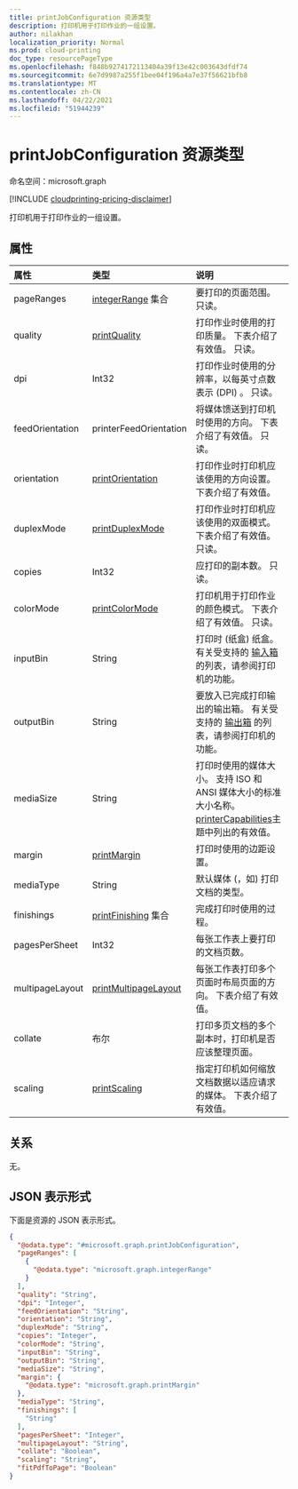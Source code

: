 ```yaml
---
title: printJobConfiguration 资源类型
description: 打印机用于打印作业的一组设置。
author: nilakhan
localization_priority: Normal
ms.prod: cloud-printing
doc_type: resourcePageType
ms.openlocfilehash: f848b9274172113404a39f13e42c003643dfdf74
ms.sourcegitcommit: 6e7d9987a255f1bee04f196a4a7e37f56621bfb8
ms.translationtype: MT
ms.contentlocale: zh-CN
ms.lasthandoff: 04/22/2021
ms.locfileid: "51944239"
---
```

# <a name="printjobconfiguration-resource-type"></a>printJobConfiguration 资源类型

命名空间：microsoft.graph

[!INCLUDE [cloudprinting-pricing-disclaimer](../../includes/cloudprinting-pricing-disclaimer.md)]

打印机用于打印作业的一组设置。

## <a name="properties"></a>属性
|属性|类型|说明|
|:---|:---|:---|
|pageRanges|[integerRange](integerrange.md) 集合|要打印的页面范围。 只读。|
|quality|[printQuality](enums.md#printquality-values)|打印作业时使用的打印质量。 下表介绍了有效值。 只读。|
|dpi|Int32|打印作业时使用的分辨率，以每英寸点数表示 (DPI) 。 只读。|
|feedOrientation|printerFeedOrientation|将媒体馈送到打印机时使用的方向。 下表介绍了有效值。 只读。|
|orientation|[printOrientation](enums.md#printorientation-values)|打印作业时打印机应该使用的方向设置。 下表介绍了有效值。|
|duplexMode|[printDuplexMode](enums.md#printduplexmode-values)|打印作业时打印机应该使用的双面模式。 下表介绍了有效值。 只读。|
|copies|Int32|应打印的副本数。 只读。|
|colorMode|[printColorMode](enums.md#printcolormode-values)|打印机用于打印作业的颜色模式。 下表介绍了有效值。 只读。|
|inputBin|String|打印时 (纸盒) 纸盒。 有关受支持的 [输入箱](printercapabilities.md) 的列表，请参阅打印机的功能。|
|outputBin|String|要放入已完成打印输出的输出箱。 有关受支持的 [输出箱](printercapabilities.md) 的列表，请参阅打印机的功能。|
|mediaSize|String|打印时使用的媒体大小。 支持 ISO 和 ANSI 媒体大小的标准大小名称。 [printerCapabilities](printercapabilities.md#mediasizes-values)主题中列出的有效值。|
|margin|[printMargin](printmargin.md)|打印时使用的边距设置。|
|mediaType|String|默认媒体 (，如) 打印文档的类型。|
|finishings|[printFinishing](enums.md#printfinishing-values) 集合|完成打印时使用的过程。|
|pagesPerSheet|Int32|每张工作表上要打印的文档页数。
|multipageLayout|[printMultipageLayout](enums.md#printmultipagelayout-values)|每张工作表打印多个页面时布局页面的方向。 下表介绍了有效值。|
|collate|布尔|打印多页文档的多个副本时，打印机是否应该整理页面。|
|scaling|[printScaling](enums.md#printscaling-values)|指定打印机如何缩放文档数据以适应请求的媒体。 下表介绍了有效值。|

## <a name="relationships"></a>关系
无。

## <a name="json-representation"></a>JSON 表示形式
下面是资源的 JSON 表示形式。
<!-- {
  "blockType": "resource",
  "@odata.type": "microsoft.graph.printJobConfiguration"
}
-->
``` json
{
  "@odata.type": "#microsoft.graph.printJobConfiguration",
  "pageRanges": [
    {
      "@odata.type": "microsoft.graph.integerRange"
    }
  ],
  "quality": "String",
  "dpi": "Integer",
  "feedOrientation": "String",
  "orientation": "String",
  "duplexMode": "String",
  "copies": "Integer",
  "colorMode": "String",
  "inputBin": "String",
  "outputBin": "String",
  "mediaSize": "String",
  "margin": {
    "@odata.type": "microsoft.graph.printMargin"
  },
  "mediaType": "String",
  "finishings": [
    "String"
  ],
  "pagesPerSheet": "Integer",
  "multipageLayout": "String",
  "collate": "Boolean",
  "scaling": "String",
  "fitPdfToPage": "Boolean"
}
```

